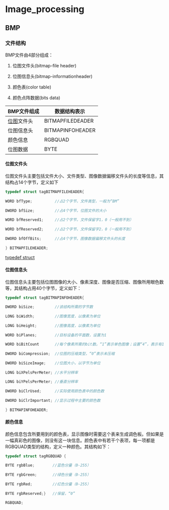 # Image_processing

## BMP

### 文件结构

BMP文件由4部分组成：

1. 位图文件头(bitmap-file header)

2. 位图信息头(bitmap-informationheader)

3. 颜色表(color table)

4. 颜色点阵数据(bits data)

| **BMP文件组成**                                              | **数据结构表示** |
| ------------------------------------------------------------ | ---------------- |
| [位图](https://so.csdn.net/so/search?q=位图&spm=1001.2101.3001.7020)文件头 | BITMAPFILEDEADER |
| 位图信息头                                                   | BITMAPINFOHEADER |
| 颜色信息                                                     | RGBQUAD          |
| 位图数据                                                     | BYTE             |

####  位图文件头

位图文件头主要包括文件大小、文件类型、图像数据偏移文件头的长度等信息，其结构占14个字节，定义如下

```cpp
typedef struct tagBITMAPFILEHEADER{
 
WORD bfType;          //占2个字节，文件类型，一般为“BM”
 
DWORD bfSize;         //占4个字节，位图文件的大小
 
WORD bfReserved1;     //占2个字节，文件保留字1，0（一般用不到）
 
WORD bfReserved2;     //占2个字节，文件保留字2，0（一般用不到）
 
DWORD bfOffBits;      //占4个字节，图像数据偏移文件头的长度
 
} BITMAPFILEHEADER;
```

[typedef struct](https://blog.csdn.net/qq_41848006/article/details/81321883)

#### 位图信息头

位图信息头主要包括位图图像的大小、像素深度、图像是否压缩、图像所用眼色数等，其结构占用40个字节，定义如下：

```cpp
typedef struct tagBITMAPINFOHEADER{ 
 
DWORD biSize;         //该结构所需的字节数
 
LONG biWidth;         //图像宽度，以像素为单位
 
LONG biHeight;        //图像高度，以像素为单位
 
WORD biPlanes;        //目标设备的平面数，设置为1
 
WORD biBitCount       //每个像素所需的bit数。“1”表示单色图像；设置“4”，表示有16种颜色；设置为“8”，表示有256种颜色；设置为“24”就是真彩色图像，表示的颜色有16 777 216种颜色，且一个像素由3个像素表色，分别代表R，G，B分量。
 
DWORD biCompression;  //位图的压缩类型，“0”表示未压缩
 
DWORD biSizeImage;    //位图大小，以字节为单位
 
LONG biXPelsPerMeter; //水平分辨率
 
LONG biYPelsPerMeter; //垂直分辨率
 
DWORD biClrUsed;      //实际使用颜色表中的颜色数
 
DWORD biClrImportant; //显示过程中主要的颜色数
 
} BITMAPINFOHEADER; 
```

#### 颜色信息

颜色信息包含所要用到的颜色表，显示图像时需要这个表来生成调色板。但如果是一幅真彩色的图像，则没有这一块信息。颜色表中有若干个表项，每一项都是RGBQUAD类型的结构，定义一种颜色。其结构如下：

```cpp
typedef struct tagRGBQUAD { 
 
BYTE rgbBlue;        //蓝色分量（0-255）
 
BYTE rgbGreen;       //绿色分量（0-255）
 
BYTE rgbRed;         //红色分量（0-255）
 
BYTE rgbReserved;}   //保留，“0”
 
RGBQUAD;
```


